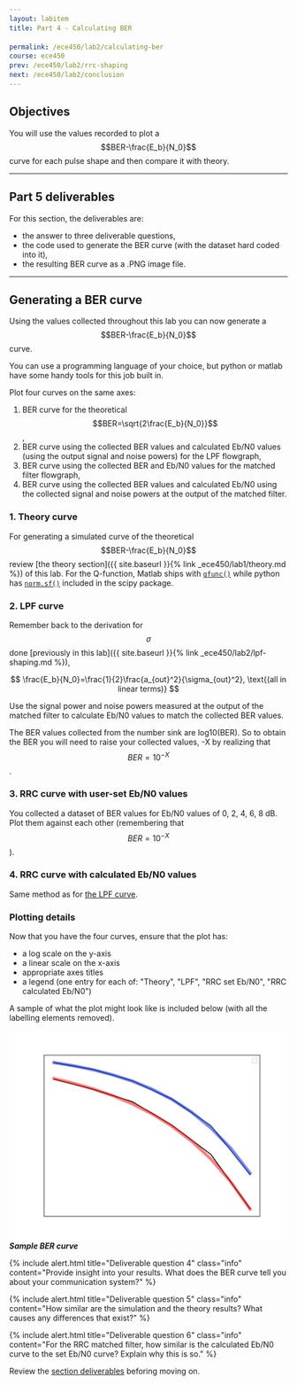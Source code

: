 ```yaml
---
layout: labitem
title: Part 4 - Calculating BER

permalink: /ece450/lab2/calculating-ber
course: ece450
prev: /ece450/lab2/rrc-shaping
next: /ece450/lab2/conclusion
---
```


## Objectives

You will use the values recorded to plot a $$BER-\frac{E_b}{N_0}$$ curve for each pulse shape and then compare it with theory.

---

## Part 5 deliverables

For this section, the deliverables are:

- the answer to three deliverable questions,
- the code used to generate the BER curve (with the dataset hard coded into it),
- the resulting BER curve as a .PNG image file.

---

## Generating a BER curve

Using the values collected throughout this lab you can now generate a $$BER-\frac{E_b}{N_0}$$ curve.

You can use a programming language of your choice, but python or matlab have some handy tools for this job built in.

Plot four curves on the same axes:

1. BER curve for the theoretical $$BER=\sqrt{2\frac{E_b}{N_0}}$$,
2. BER curve using the collected BER values and calculated Eb/N0 values (using the output signal and noise powers) for the LPF flowgraph,
3. BER curve using the collected BER and Eb/N0 values for the matched filter flowgraph,
4. BER curve using the collected BER values and calculated Eb/N0 using the collected signal and noise powers at the output of the matched filter.

### 1. Theory curve

For generating a simulated curve of the theoretical $$BER-\frac{E_b}{N_0}$$ review [the theory section]({{ site.baseurl }}{% link _ece450/lab1/theory.md %}) of this lab. For the Q-function, Matlab ships with [`qfunc()`](https://www.mathworks.com/help/comm/ref/qfunc.html) while python has [`norm.sf()`](https://docs.scipy.org/doc/scipy-0.19.1/reference/generated/scipy.stats.norm.html) included in the scipy package.

### 2. LPF curve

Remember back to the derivation for $$\sigma$$ done [previously in this lab]({{ site.baseurl }}{% link _ece450/lab2/lpf-shaping.md %}), 

$$
\frac{E_b}{N_0}=\frac{1}{2}\frac{a_{out}^2}{\sigma_{out}^2}, \text{(all in linear terms)}
$$

Use the signal power and noise powers measured at the output of the matched filter to calculate Eb/N0 values to match the collected BER values.

The BER values collected from the number sink are log10(BER). So to obtain the BER you will need to raise your collected values, -X by realizing that $$BER = 10^{-X}$$.

### 3. RRC curve with user-set Eb/N0 values

You collected a dataset of BER values for Eb/N0 values of 0, 2, 4, 6, 8 dB. Plot them against each other (remembering that $$BER=10^{-X}$$).

### 4. RRC curve with calculated Eb/N0 values

Same method as for [the LPF curve](#2-lpf-curve).

### Plotting details

Now that you have the four curves, ensure that the plot has:

- a log scale on the y-axis
- a linear scale on the x-axis
- appropriate axes titles
- a legend (one entry for each of: "Theory", "LPF", "RRC set Eb/N0", "RRC calculated Eb/N0")

A sample of what the plot might look like is included below (with all the labelling elements removed).

  ![BER-curve.png](figures/BER-curve.png)<br>
  __*Sample BER curve*__

{% include alert.html title="Deliverable question 4" class="info" content="Provide insight into your results. What does the BER curve tell you about your communication system?" %}

{% include alert.html title="Deliverable question 5" class="info" content="How similar are the simulation and the theory results? What causes any differences that exist?" %}

{% include alert.html title="Deliverable question 6" class="info" content="For the RRC matched filter, how similar is the calculated Eb/N0 curve to the set Eb/N0 curve? Explain why this is so." %}

Review the [section deliverables](#part-4-deliverables) beforing moving on.
